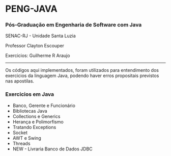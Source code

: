 PENG-JAVA
=========
### Pós-Graduação em Engenharia de Software com Java

SENAC-RJ - Unidade Santa Luzia

Professor Clayton Escouper

Exercicios: Guilherme R Araujo
___

Os códigos aqui implementados, foram utilizados para entendimento dos exercicios da linguagem Java, podendo haver erros propositais previstos nas apostilas.


### Exercicios em Java

* Banco, Gerente e Funcionário
* Bibliotecas Java
* Collections e Generics
* Herança e Polimorfismo
* Tratando Exceptions
* Socket
* AWT e Swing
* Threads
* NEW - Livraria Banco de Dados JDBC
